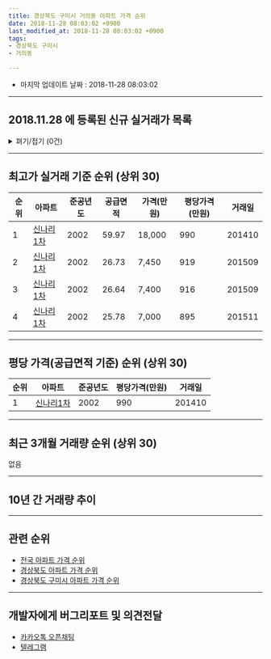 ```yaml
---
title: 경상북도 구미시 거의동 아파트 가격 순위
date: 2018-11-28 08:03:02 +0900
last_modified_at: 2018-11-28 08:03:02 +0900
tags:
- 경상북도 구미시
- 거의동

---
```


* 마지막 업데이트 날짜 : 2018-11-28 08:03:02

---

## 2018.11.28 에 등록된 신규 실거래가 목록

<details>
<summary>펴기/접기 (0건)</summary>
<div markdown="1">

|아파트|준공년도|공급면적|가격(만원)|평당가격(만원)|거래일|
|---|---|---|---|---|---|
|없음||||||


</div>
</details>

---

## 최고가 실거래 기준 순위 (상위 30)


|순위|아파트|준공년도|공급면적|가격(만원)|평당가격(만원)|거래일|
|---|---|---|---|---|---|---|
|1|[신나리1차](https://search.naver.com/search.naver?query=%EA%B2%BD%EC%83%81%EB%B6%81%EB%8F%84+%EA%B5%AC%EB%AF%B8%EC%8B%9C+%EA%B1%B0%EC%9D%98%EB%8F%99+%EC%8B%A0%EB%82%98%EB%A6%AC1%EC%B0%A8)|2002|59.97|18,000|990|201410|
|2|[신나리1차](https://search.naver.com/search.naver?query=%EA%B2%BD%EC%83%81%EB%B6%81%EB%8F%84+%EA%B5%AC%EB%AF%B8%EC%8B%9C+%EA%B1%B0%EC%9D%98%EB%8F%99+%EC%8B%A0%EB%82%98%EB%A6%AC1%EC%B0%A8)|2002|26.73|7,450|919|201509|
|3|[신나리1차](https://search.naver.com/search.naver?query=%EA%B2%BD%EC%83%81%EB%B6%81%EB%8F%84+%EA%B5%AC%EB%AF%B8%EC%8B%9C+%EA%B1%B0%EC%9D%98%EB%8F%99+%EC%8B%A0%EB%82%98%EB%A6%AC1%EC%B0%A8)|2002|26.64|7,400|916|201509|
|4|[신나리1차](https://search.naver.com/search.naver?query=%EA%B2%BD%EC%83%81%EB%B6%81%EB%8F%84+%EA%B5%AC%EB%AF%B8%EC%8B%9C+%EA%B1%B0%EC%9D%98%EB%8F%99+%EC%8B%A0%EB%82%98%EB%A6%AC1%EC%B0%A8)|2002|25.78|7,000|895|201511|


---

## 평당 가격(공급면적 기준) 순위 (상위 30)


|순위|아파트|준공년도|평당가격(만원)|거래일|
|---|---|---|---|---|
|1|[신나리1차](https://search.naver.com/search.naver?query=%EA%B2%BD%EC%83%81%EB%B6%81%EB%8F%84+%EA%B5%AC%EB%AF%B8%EC%8B%9C+%EA%B1%B0%EC%9D%98%EB%8F%99+%EC%8B%A0%EB%82%98%EB%A6%AC1%EC%B0%A8)|2002|990|201410|


---

## 최근 3개월 거래량 순위 (상위 30)

없음

---

## 10년 간 거래량 추이


<div style="width:100%;">
    <canvas id="deal_progress" height="250"></canvas>
</div>

<script>
new Chart(document.getElementById("deal_progress"), {
    type: 'line',
    data: {
        labels: ['200811','200812','200901','200902','200903','200904','200905','200906','200907','200908','200909','200910','200911','200912','201001','201002','201003','201004','201005','201006','201007','201008','201009','201010','201011','201012','201101','201102','201103','201104','201105','201106','201107','201108','201109','201110','201111','201112','201201','201202','201203','201204','201205','201206','201207','201208','201209','201210','201211','201212','201301','201302','201303','201304','201305','201306','201307','201308','201309','201310','201311','201312','201401','201402','201403','201404','201405','201406','201407','201408','201409','201410','201411','201412','201501','201502','201503','201504','201505','201506','201507','201508','201509','201510','201511','201512','201601','201602','201603','201604','201605','201606','201607','201608','201609','201610','201611','201612','201701','201702','201703','201704','201705','201706','201707','201708','201709','201710','201711','201712','201801','201802','201803','201804','201805','201806','201807','201808','201809','201810','201811'],
        datasets: [{
            label: '실거래 수',
            pointRadius: 1,
            data: [4, 1, 3, 2, 6, 3, 2, 5, 5, 5, 5, 6, 3, 4, 1, 3, 2, 2, 2, 1, 6, 2, 9, 5, 5, 6, 3, 1, 12, 2, 5, 9, 4, 3, 1, 2, 1, 1, 3, 2, 3, 2, 4, 1, 3, 1, 0, 1, 1, 2, 4, 2, 2, 4, 1, 3, 2, 2, 2, 3, 0, 3, 3, 3, 0, 7, 2, 4, 2, 3, 6, 8, 1, 0, 7, 1, 1, 0, 3, 0, 2, 5, 4, 1, 4, 1, 1, 1, 2, 2, 0, 0, 1, 2, 1, 3, 1, 1, 4, 2, 0, 2, 2, 1, 1, 0, 1, 0, 4, 1, 1, 1, 3, 4, 2, 2, 3, 1, 0, 0, 0],
            borderColor: "rgba(255, 201, 14, 1)",
            backgroundColor: "rgba(255, 201, 14, 0.5)",
            fill: true,
        }]
    },
    options: {
        responsive: true,
        title: {
            display: true,
            text: '10년간 거래량 추이'
        },
        tooltips: {
            mode: 'index',
            intersect: false,
        },
        hover: {
            mode: 'nearest',
            intersect: true
        },
        scales: {
            xAxes: [{
                display: true,
                scaleLabel: {
                    display: true,
                    labelString: '년/월'
                }
            }],
            yAxes: [{
                display: true,
                ticks: {
                    suggestedMin: 0,
                },
                scaleLabel: {
                    display: true,
                    labelString: '실거래 수'
                }
            }]
        }
    }
});

</script>


---

## 관련 순위

- [전국 아파트 가격 순위](https://inasie.github.io/apt-ranking/전국)
- [경상북도 아파트 가격 순위](https://inasie.github.io/apt-ranking/경상북도)
- [경상북도 구미시 아파트 가격 순위](https://inasie.github.io/apt-ranking/경상북도-구미시)


---

## 개발자에게 버그리포트 및 의견전달

- [카카오톡 오픈채팅](https://open.kakao.com/o/gLJUAP4)
- [텔레그램](https://t.me/inasie)

